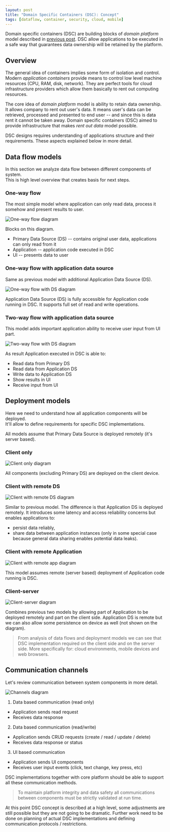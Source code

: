 ```yaml
---
layout: post
title: "Domain Specific Containers (DSC): Concept"
tags: [dataflow, container, security, cloud, mobile]
---
```


Domain specific containers (DSC) are building blocks of _domain platform_ model 
described in [previous post](/2019/09/21/app-ecosystems-and-data-ownership/). 
DSC allow applications to be executed in a safe way that guarantees data 
ownership will be retained by the platform.

## Overview

The general idea of containers implies some form of isolation and control.  
Modern _application containers_ provide means to control low level machine 
resources (CPU, RAM, disk, network). They are perfect tools for cloud 
infrastructure providers which allow them basically to rent out computing 
resources.

The core idea of _domain platform_ model is ability to retain data ownership. It 
allows company to rent out user's data. It means user's data can be retrieved, 
processed and presented to end user -- and since this is data rent it cannot be 
taken away. Domain specific containers (DSC) aimed to provide infrastructure 
that makes _rent out data_ model possible.

DSC designs requires understanding of applications structure and their 
requirements. These aspects explained below in more detail.

## Data flow models

In this section we analyze data flow between different components of system.  
This is high level overview that creates basis for next steps.

### One-way flow

The most simple model where application can only read data, process it somehow 
and present results to user.

![One-way flow diagram](/assets/blog/dsc-concept-pic21.png)

Blocks on this diagram.
- Primary Data Source (DS) -- contains original user data, applications can only 
read from it
- Application -- application code executed in DSC
- UI -- presents data to user

### One-way flow with application data source

Same as previous model with additional Application Data Source (DS).

![One-way flow with DS diagram](/assets/blog/dsc-concept-pic22.png)

Application Data Source (DS) is fully accessible for Application code running in 
DSC. It supports full set of read and write operations.

### Two-way flow with application data source

This model adds important application ability to receive user input from UI 
part.

![Two-way flow with DS diagram](/assets/blog/dsc-concept-pic23.png)

As result Application executed in DSC is able to:
- Read data from Primary DS
- Read data from Application DS
- Write data to Application DS
- Show results in UI
- Receive input from UI

## Deployment models

Here we need to understand how all application components will be deployed.  
It'll allow to define requirements for specific DSC implementations.

All models assume that Primary Data Source is deployed remotely (it's server 
based).

### Client only

![Client only diagram](/assets/blog/dsc-concept-pic24.png)

All components (excluding Primary DS) are deployed on the client device.

### Client with remote DS

![Client with remote DS diagram](/assets/blog/dsc-concept-pic25.png)

Similar to previous model. The difference is that Application DS is deployed 
remotely. It introduces some latency and access reliability concerns but enables 
applications to:
- persist data reliably,
- share data between application instances (only in some special case because 
general data sharing enables potential data leaks).

### Client with remote Application

![Client with remote app diagram](/assets/blog/dsc-concept-pic26.png)

This model assumes remote (server based) deployment of Application code running 
is DSC.

### Client-server

![Client-server diagram](/assets/blog/dsc-concept-pic27.png)

Combines previous two models by allowing part of Application to be deployed 
remotely and part on the client side. Application DS is remote but we can also 
allow some persistence on device as well (not shown on the diagram).

> From analysis of data flows and deployment models we can see that DSC 
> implementation required on the client side and on the server side. More 
> specifically for: cloud environments, mobile devices and web browsers.

## Communication channels

Let's review communication between system components in more detail.

![Channels diagram](/assets/blog/dsc-concept-pic28.png)

1) Data based communication (read only)
  - Application sends read request
  - Receives data response

2) Data based communication (read/write)
  - Application sends CRUD requests (create / read / update / delete)
  - Receives data response or status

3) UI based communication
  - Application sends UI components
  - Receives user input events (click, text change, key press, etc)

DSC implementations together with core platform should be able to support all 
these communication methods.

> To maintain platform integrity and data safety all communications between 
> components must be strictly validated at run time.

At this point DSC concept is described at a high level, some adjustments are 
still possible but they are not going to be dramatic. Further work need to be 
done on planning of actual DSC implementations and defining communication 
protocols / restrictions.
